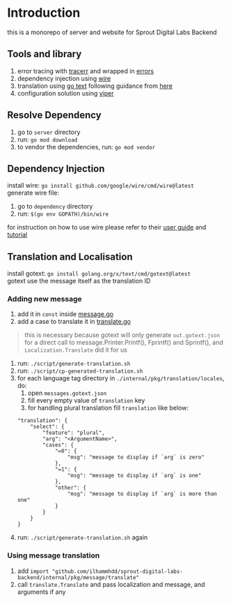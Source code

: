 # Introduction

this is a monorepo of server and website for Sprout Digital Labs Backend

## Tools and library
1. error tracing with [tracerr](https://github.com/ztrue/tracerr) and wrapped in [errors](./internal/pkg/errors/)
1. dependency injection using [wire](https://github.com/google/wire)
1. translation using [go text](golang.org/x/text) following guidance from [here](https://www.alexedwards.net/blog/i18n-managing-translations)
1. configuration solution using [viper](https://github.com/spf13/viper)

## Resolve Dependency
1. go to `server` directory
1. run: `go mod download`
1. to vendor the dependencies, run: `go mod vendor`

## Dependency Injection
install wire: `go install github.com/google/wire/cmd/wire@latest`\
generate wire file:
1. go to `dependency` directory
1. run: `$(go env GOPATH)/bin/wire`

for instruction on how to use wire please refer to their [user guide](https://github.com/google/wire/blob/main/docs/guide.md) and [tutorial](https://github.com/google/wire/blob/main/_tutorial/README.md)

## Translation and Localisation
install gotext: `go install golang.org/x/text/cmd/gotext@latest`\
gotext use the message itself as the translation ID

### Adding new message
1. add it in `const` inside [message.go](internal/pkg/message/message.go)
1. add a case to translate it in [translate.go](internal/pkg/message/translate/translate.go)
> this is necessary because gotext will only generate `out.gotext.json` for a direct call to message.Printer.Printf(), Fprintf() and Sprintf(), and `Localization.Translate` did it for us
1. run: `./script/generate-translation.sh`
1. run: `./script/cp-generated-translation.sh`
1. for each language tag directory in `./internal/pkg/translation/locales`, do:
    1. open `messages.gotext.json`
    1. fill every empty value of `translation` key
    1. for handling plural translation fill `translation` like below:
    ```
    "translation": {
        "select": {
            "feature": "plural",
            "arg": "<ArgumentName>",
            "cases": {
                "=0": {
                    "msg": "message to display if `arg` is zero"
                },
                "=1": {
                    "msg": "message to display if `arg` is one"
                },
                "other": {
                    "msg": "message to display if `arg` is more than one"
                }
            }
        }
    }
    ```
1. run: `./script/generate-translation.sh` again

### Using message translation
1. add `import "github.com/ilhammhdd/sprout-digital-labs-backend/internal/pkg/message/translate"`
1. call `translate.Translate` and pass localization and message, and arguments if any